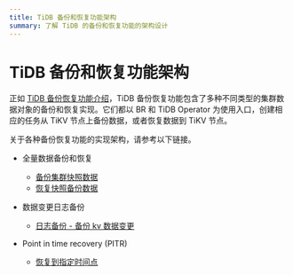 ```yaml
---
title: TiDB 备份和恢复功能架构
summary: 了解 TiDB 的备份和恢复功能的架构设计
---
```


# TiDB 备份和恢复功能架构

正如 [TiDB 备份恢复功能介绍](/br/backup-and-restore-overview.md)，TiDB 备份恢复功能包含了多种不同类型的集群数据对象的备份和恢复实现。它们都以 BR 和 TiDB Operator 为使用入口，创建相应的任务从 TiKV 节点上备份数据，或者恢复数据到 TiKV 节点。

关于各种备份恢复功能的实现架构，请参考以下链接。

- 全量数据备份和恢复

    - [备份集群快照数据](/br/br-snapshot-architecture.md#备份流程)
    - [恢复快照备份数据](/br/br-snapshot-architecture.md#恢复流程)

- 数据变更日志备份

    - [日志备份 - 备份 kv 数据变更](/br/br-log-architecture.md#日志备份)

- Point in time recovery (PITR)

    - [恢复到指定时间点](/br/br-log-architecture.md#pitr)

